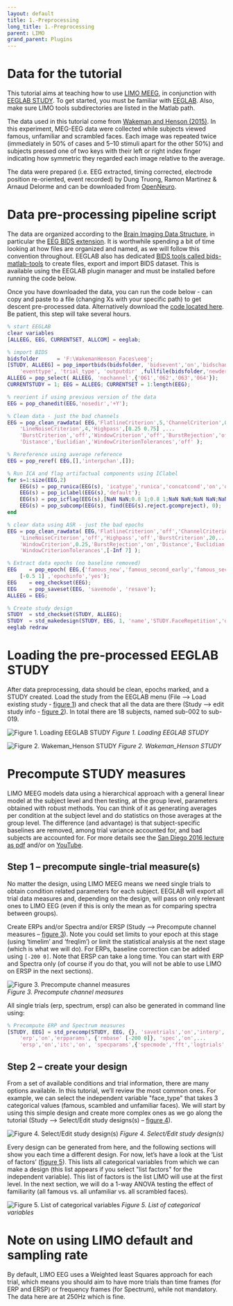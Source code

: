 ```yaml
---
layout: default
title: 1.-Preprocessing
long_title: 1.-Preprocessing
parent: LIMO
grand_parent: Plugins
---
```

# Data for the tutorial

This tutorial aims at teaching how to use [LIMO MEEG](https://github.com/LIMO-EEG-Toolbox/limo_tools/wiki), in conjunction with [EEGLAB STUDY](https://sccn.ucsd.edu/wiki/Chapter_02:_STUDY_Creation). To get started, you must be familiar with [EEGLAB](https://sccn.ucsd.edu/eeglab/index.php). Also, make sure LIMO tools subdirectories are listed in the Matlab path.

The data used in this tutorial come from [Wakeman and Henson (2015)](https://www.nature.com/articles/sdata20151). In this experiment, MEG-EEG data were collected while subjects viewed famous, unfamiliar and scrambled faces. Each image was repeated twice (immediately in 50% of cases and 5–10 stimuli apart for the other 50%) and subjects pressed one of two keys with their left or right index finger indicating how symmetric they regarded each image relative to the average.  

The data were prepared (i.e. EEG extracted, timing corrected, electrode position re-oriented, event recorded) by Dung Truong, Ramon Martinez & Arnaud Delorme and can be downloaded from [OpenNeuro](https://openneuro.org/datasets/ds002718/versions/1.0.2).

# Data pre-processing pipeline script

The data are organized according to the [Brain Imaging Data Structure](https://bids.neuroimaging.io/), in particular the [EEG BIDS extension](https://www.nature.com/articles/s41597-019-0104-8). It is worthwhile spending a bit of time looking at how files are organized and named, as we will follow this convention throughout. EEGLAB also has dedicated [BIDS tools called bids-matlab-tools](https://github.com/sccn/bids-matlab-tools) to create files, export and import BIDS dataset. This is available using the EEGLAB plugin manager and must be installed before running the code below. 

Once you have downloaded the data, you can run the code below - can copy and paste to a file (changing Xs with your specific path) to get descent pre-processed data. Alternatively download the [code located here](https://github.com/LIMO-EEG-Toolbox/limo_meeg/blob/master/resources/code/henson_wakeman_preprocess.m). Be patient, this step will take several hours.

```matlab
% start EEGLAB
clear variables
[ALLEEG, EEG, CURRENTSET, ALLCOM] = eeglab;

% import BIDS
bidsfolder      = 'F:\WakemanHenson_Faces\eeg';
[STUDY, ALLEEG] = pop_importbids(bidsfolder, 'bidsevent','on','bidschanloc','on', ...
    'eventtype', 'trial_type', 'outputdir' ,fullfile(bidsfolder,'newderivatives'), 'studyName','Face_detection');
ALLEEG = pop_select( ALLEEG, 'nochannel',{'061','062','063','064'});
CURRENTSTUDY = 1; EEG = ALLEEG; CURRENTSET = 1:length(EEG);

% reorient if using previous version of the data
EEG = pop_chanedit(EEG,'nosedir','+Y');

% Clean data - just the bad channels
EEG = pop_clean_rawdata( EEG,'FlatlineCriterion',5,'ChannelCriterion',0.8,...
    'LineNoiseCriterion',4,'Highpass',[0.25 0.75] ,...
    'BurstCriterion','off','WindowCriterion','off','BurstRejection','off',...
    'Distance','Euclidian','WindowCriterionTolerances','off' );

% Rereference using average reference
EEG = pop_reref( EEG,[],'interpchan',[]);

% Run ICA and flag artifactual components using IClabel
for s=1:size(EEG,2)
    EEG(s) = pop_runica(EEG(s), 'icatype','runica','concatcond','on','options',{'pca',EEG(s).nbchan-1});
    EEG(s) = pop_iclabel(EEG(s),'default');
    EEG(s) = pop_icflag(EEG(s),[NaN NaN;0.8 1;0.8 1;NaN NaN;NaN NaN;NaN NaN;NaN NaN]);
    EEG(s) = pop_subcomp(EEG(s), find(EEG(s).reject.gcompreject), 0);
end

% clear data using ASR - just the bad epochs
EEG = pop_clean_rawdata( EEG,'FlatlineCriterion','off','ChannelCriterion','off',...
    'LineNoiseCriterion','off','Highpass','off','BurstCriterion',20,...
    'WindowCriterion',0.25,'BurstRejection','on','Distance','Euclidian',...
    'WindowCriterionTolerances',[-Inf 7] );

% Extract data epochs (no baseline removed)
EEG    = pop_epoch( EEG,{'famous_new','famous_second_early','famous_second_late','scrambled_new','scrambled_second_early','scrambled_second_late','unfamiliar_new','unfamiliar_second_early','unfamiliar_second_late'},...
    [-0.5 1] ,'epochinfo','yes');
EEG    = eeg_checkset(EEG);
EEG    = pop_saveset(EEG, 'savemode', 'resave');
ALLEEG = EEG;

% Create study design
STUDY  = std_checkset(STUDY, ALLEEG);
STUDY  = std_makedesign(STUDY, EEG, 1, 'name','STUDY.FaceRepetition','delfiles','off','defaultdesign','off','variable1','type','values1',{});
eeglab redraw
```

# Loading the pre-processed EEGLAB STUDY

After data preprocessing, data should be clean, epochs marked, and a STUDY created. Load the study from the EEGLAB menu (File --> Load existing study - [figure 1](https://github.com/LIMO-EEG-Toolbox/limo_meeg/blob/master/resources/images/1.jpg)) and check that all the data are there (Study --> edit study info - [figure 2](https://github.com/LIMO-EEG-Toolbox/limo_meeg/blob/master/resources/images/1.jpg)). In total there are 18 subjects, named sub-002 to sub-019. 

![Figure 1. Loading EEGLAB STUDY](https://github.com/LIMO-EEG-Toolbox/limo_meeg/blob/master/resources/images/1.jpg)
_Figure 1. Loading EEGLAB STUDY_  

![Figure 2. Wakeman_Henson STUDY](https://github.com/LIMO-EEG-Toolbox/limo_meeg/blob/master/resources/images/2.jpg)
_Figure 2. Wakeman_Henson STUDY_  

# Precompute STUDY measures

LIMO MEEG models data using a hierarchical approach with a general linear model at the subject level and then testing, at the group level, parameters obtained with robust methods. You can think of it as generating averages per condition at the subject level and do statistics on those averages at the group level. The difference (and advantage) is that subject-specific baselines are removed, among trial variance accounted for, and bad subjects are accounted for. For more details see the [San Diego 2016 lecture as pdf](https://github.com/LIMO-EEG-Toolbox/limo_meeg/blob/master/resources/2016_SanDiego_StatisticalanalysisofEEGdata.pdf) and/or on [YouTube](https://youtu.be/KfnN51frbuI).

## Step 1 – precompute single-trial measure(s)

No matter the design, using LIMO MEEG means we need single trials to obtain condition related parameters for each subject. EEGLAB will export all trial data measures and, depending on the design, will pass on only relevant ones to LIMO EEG (even if this is only the mean as for comparing spectra between groups). 

Create ERPs and/or Spectra and/or ERSP (Study --> Precompute channel measures – [figure 3]((https://github.com/LIMO-EEG-Toolbox/limo_meeg/blob/master/resources/images/3.jpg))). Note you could set limits to your epoch at this stage (using ‘timelim’ and ‘freqlim’) or limit the statistical analysis at the next stage (which is what we will do). For ERPs, baseline correction can be added using `[-200 0]`. Note that ERSP can take a long time. You can start with ERP and Spectra only (of course if you do that, you will not be able to use LIMO on ERSP in the next sections).

![Figure 3. Precompute channel measures](https://github.com/LIMO-EEG-Toolbox/limo_meeg/blob/master/resources/images/3.jpg)  
_Figure 3. Precompute channel measures_  

All single trials (erp, spectrum, ersp) can also be generated in command line using:  

```matlab
% Precompute ERP and Spectrum measures
[STUDY, EEG] = std_precomp(STUDY, EEG, {}, 'savetrials','on','interp','on','recompute','on',...
    'erp','on','erpparams', {'rmbase' [-200 0]}, 'spec','on',...
    'ersp','on','itc','on', 'specparams',{'specmode','fft','logtrials','off'});
```

## Step 2 – create your design

From a set of available conditions and trial information, there are many options available. In this tutorial, we’ll review the most common ones. For example, we can select the independent variable "face_type" that takes 3 categorical values (famous, scambled and unfamiliar faces). We will start by using this simple design and create more complex ones as we go along the tutorial (Study --> Select/Edit study designs(s) – [figure 4](https://github.com/LIMO-EEG-Toolbox/limo_meeg/blob/master/resources/images/4.jpg)).  

![Figure 4. Select/Edit study design(s)](https://github.com/LIMO-EEG-Toolbox/limo_meeg/blob/master/resources/images/4.jpg)
_Figure 4. Select/Edit study design(s)_  

Every design can be generated from here, and the following sections will show you each time a different design. For now, let’s have a look at the ‘List of factors’ ([figure 5](https://github.com/LIMO-EEG-Toolbox/limo_meeg/blob/master/resources/images/5.jpg)). This lists all categorical variables from which we can make a design (this list appears if you select "list factors" for the independent variable). This list of factors is the list LIMO will use at the first level. In the next section, we will do a 1-way ANOVA testing the effect of familiarity (all famous vs. all unfamiliar vs. all scrambled faces).  

![Figure 5. List of categorical variables](https://github.com/LIMO-EEG-Toolbox/limo_meeg/blob/master/resources/images/5.jpg)
_Figure 5. List of categorical variables_  

# Note on using LIMO default and sampling rate

By default, LIMO EEG uses a Weighted least Squares approach for each trial, which means you should aim to have more trials than time frames (for ERP and ERSP) or frequency frames (for Spectrum), while not mandatory. The data here are at 250Hz which is fine.
 
